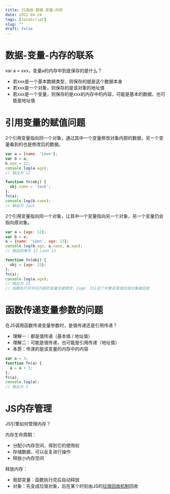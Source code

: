 ```yaml
---
title: JS高级-数据-变量-内存
date: 2022-04-24
tags: [JavaScript]
slug: ""
draft: false
---
```


# 数据-变量-内存的联系

var a = xxx，变量a的内存中到底保存的是什么？

- 若xxx是一个基本数据类型，则保存的就是这个数据本身
- 若xxx是一个对象，则保存的是该对象的地址值
- 若xxx是一个变量，则保存的是xxx的内存中的内容，可能是基本的数据，也可能是地址值

# 引用变量的赋值问题

2个引用变量指向同一个对象，通过其中一个变量修改对象内部的数据，另一个变量看到的也是修改后的数据。

```js
var a = {name: 'Leon'};
var b = a;
b.age = 12;
console.log(a.age);
// 输出为 12

function fn(obj) {
  obj.name = 'Jack';
};
fn(a);
console.log(b.name);
// 输出为 Jack
```



2个引用变量指向同一个对象，让其中一个变量指向另一个对象，另一个变量仍会指向原对象。

```js
var a = {age: 12};
var b = a;
a = {name: 'Leon', age: 13};
console.log(b.age, a.name, a.age);
// 输出结果为 12 Leon 13

function fn(obj) {
  obj = {age: 15};
};
fn(a);
console.log(a.age);
// 输出为 13
// 函数执行完毕后内部的变量会被释放，{age: 15}这个对象会变成垃圾对象被回收
```

# 函数传递变量参数的问题

在JS调用函数传递变量参数时，是值传递还是引用传递？

- 理解一：都是值传递（基本值 / 地址值）
- 理解二：可能是值传递，也可能是引用传递（地址值）
- 本质：传递的是该变量的内存中的内容

```js
var a = 3;
function fn(a) {
  a = a + 1;
};
fn(a);
console.log(a);
// 输出为 3
```

# JS内存管理

JS引擎如何管理内存？

内存生命周期：

- 分配小内存空间，得到它的使用权
- 存储数据，可以反复进行操作
- 释放小内存空间

释放内存：

- 局部变量：函数执行完后自动释放
- 对象：先变成垃圾对象，后在某个时刻由JS的[垃圾回收机制](https://leonzym.com/posts/2022/04/22/JS%E5%9F%BA%E7%A1%80%E6%8B%BE%E9%81%97.html)回收

